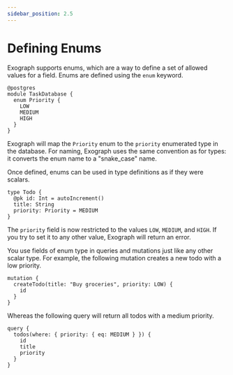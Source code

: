 ```yaml
---
sidebar_position: 2.5
---
```


# Defining Enums

Exograph supports enums, which are a way to define a set of allowed values for a field. Enums are defined using the `enum` keyword. 

```exo
@postgres
module TaskDatabase {
  enum Priority {
    LOW
    MEDIUM
    HIGH
  }
}
```

Exograph will map the `Priority` enum to the `priority` enumerated type in the database. For naming, Exograph uses the same convention as for types: it converts the enum name to a "snake_case" name.

Once defined, enums can be used in type definitions as if they were scalars.

```exo
type Todo {
  @pk id: Int = autoIncrement()
  title: String
  priority: Priority = MEDIUM
}
```

The `priority` field is now restricted to the values `LOW`, `MEDIUM`, and `HIGH`. If you try to set it to any other value, Exograph will return an error.

You use fields of enum type in queries and mutations just like any other scalar type. For example, the following mutation creates a new todo with a low priority.

```exo
mutation {
  createTodo(title: "Buy groceries", priority: LOW) {
    id
  }
}
```

Whereas the following query will return all todos with a medium priority.

```exo
query {
  todos(where: { priority: { eq: MEDIUM } }) { 
    id
    title
    priority
  }
}
```
